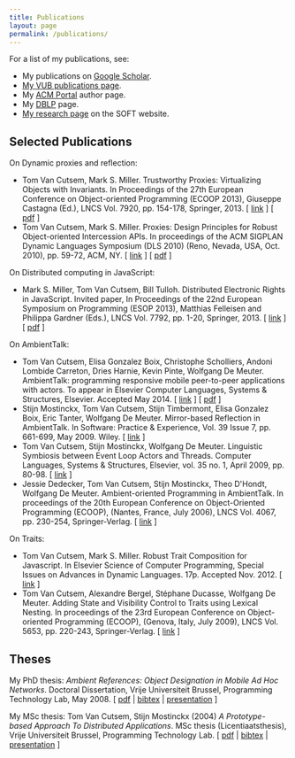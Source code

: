 ```yaml
---
title: Publications
layout: page
permalink: /publications/
---
```

For a list of my publications, see:

*   My publications on [Google Scholar](http://scholar.google.com/citations?user=jtzNCwUAAAAJ&hl=en).
*   [My VUB publications page](http://www.vub.ac.be/infovoor/onderzoekers/research/person_pub.php?person_id=25253).
*   My [ACM Portal](http://portal.acm.org/author_page.cfm?id=81100203786) author page.
*   My [DBLP](http://www.informatik.uni-trier.de/~ley/db/indices/a-tree/c/Cutsem:Tom_Van.html) page.
*   [My research page](https://soft.vub.ac.be/soft/members/tomvancutsem) on the SOFT website.

## Selected Publications

On Dynamic proxies and reflection:

*   Tom Van Cutsem, Mark S. Miller. Trustworthy Proxies: Virtualizing Objects with Invariants. In Proceedings of the 27th European Conference on Object-oriented Programming (ECOOP 2013), Giuseppe Castagna (Ed.), LNCS Vol. 7920, pp. 154-178, Springer, 2013\. [ [link](http://link.springer.com/chapter/10.1007%2F978-3-642-39038-8_7) ] [ [pdf](http://soft.vub.ac.be/Publications/2013/vub-soft-tr-13-03.pdf) ]
*   Tom Van Cutsem, Mark S. Miller. Proxies: Design Principles for Robust Object-oriented Intercession APIs. In proceedings of the ACM SIGPLAN Dynamic Languages Symposium (DLS 2010) (Reno, Nevada, USA, Oct. 2010), pp. 59-72, ACM, NY. [ [link](http://portal.acm.org/citation.cfm?id=1869638) ] [ [pdf]({{site.asseturl}}/proxies.pdf) ]

On Distributed computing in JavaScript:

*   Mark S. Miller, Tom Van Cutsem, Bill Tulloh. Distributed Electronic Rights in JavaScript. Invited paper, In Proceedings of the 22nd European Symposium on Programming (ESOP 2013), Matthias Felleisen and Philippa Gardner (Eds.), LNCS Vol. 7792, pp. 1-20, Springer, 2013\. [ [link](http://link.springer.com/chapter/10.1007%2F978-3-642-37036-6_1) ] [ [pdf](http://soft.vub.ac.be/Publications/2013/vub-soft-tr-13-01.pdf) ]

On AmbientTalk:

*   Tom Van Cutsem, Elisa Gonzalez Boix, Christophe Scholliers, Andoni Lombide Carreton, Dries Harnie, Kevin Pinte, Wolfgang De Meuter. AmbientTalk: programming responsive mobile peer-to-peer applications with actors. To appear in Elsevier Computer Languages, Systems & Structures, Elsevier. Accepted May 2014\. [ [link](http://www.sciencedirect.com/science/article/pii/S1477842414000335) ] [ [pdf](http://soft.vub.ac.be/Publications/2014/vub-soft-tr-14-06.pdf) ]
*   Stijn Mostinckx, Tom Van Cutsem, Stijn Timbermont, Elisa Gonzalez Boix, Eric Tanter, Wolfgang De Meuter. Mirror-based Reflection in AmbientTalk. In Software: Practice & Experience, Vol. 39 Issue 7, pp. 661-699, May 2009\. Wiley. [ [link](http://dx.doi.org/10.1002/spe.v39:7) ]
*   Tom Van Cutsem, Stijn Mostinckx, Wolfgang De Meuter. Linguistic Symbiosis between Event Loop Actors and Threads. Computer Languages, Systems & Structures, Elsevier, vol. 35 no. 1, April 2009, pp. 80-98\. [ [link](http://portal.acm.org/ft_gateway.cfm?id=1412800&type=pdf) ]
*   Jessie Dedecker, Tom Van Cutsem, Stijn Mostinckx, Theo D'Hondt, Wolfgang De Meuter. Ambient-oriented Programming in AmbientTalk. In proceedings of the 20th European Conference on Object-Oriented Programming (ECOOP), (Nantes, France, July 2006), LNCS Vol. 4067, pp. 230-254, Springer-Verlag. [ [link](http://www.springerlink.com/content/n10178312021350u/) ]

On Traits:

*   Tom Van Cutsem, Mark S. Miller. Robust Trait Composition for Javascript. In Elsevier Science of Computer Programming, Special Issues on Advances in Dynamic Languages. 17p. Accepted Nov. 2012\. [ [link](http://dx.doi.org/10.1016/j.scico.2012.11.001) ]
*   Tom Van Cutsem, Alexandre Bergel, Stéphane Ducasse, Wolfgang De Meuter. Adding State and Visibility Control to Traits using Lexical Nesting. In proceedings of the 23rd European Conference on Object-oriented Programming (ECOOP), (Genova, Italy, July 2009), LNCS Vol. 5653, pp. 220-243, Springer-Verlag. [ [link](http://www.springerlink.com/content/lp27g6t432k36461/) ]

## Theses

My PhD thesis: _Ambient References: Object Designation in Mobile Ad Hoc Networks_. Doctoral Dissertation, Vrije Universiteit Brussel, Programming Technology Lab, May 2008\. [ [pdf]({{site.asseturl}}/phd_tom_van_cutsem.pdf) \| [bibtex]({{site.asseturl}}/phd_tom_van_cutsem.bib) \| [presentation]({{site.asseturl}}/phd_talk_tom_van_cutsem.pdf) ]

My MSc thesis: Tom Van Cutsem, Stijn Mostinckx (2004) _A Prototype-based Approach To Distributed Applications_. MSc thesis (Licentiaatsthesis), Vrije Universiteit Brussel, Programming Technology Lab. [ [pdf]({{site.asseturl}}/vancutsem04prototypebased.pdf) \| [bibtex]({{site.asseturl}}/vancutsem04prototypebased.bib) \| [presentation]({{site.asseturl}}/prototype04prog.pdf) ]